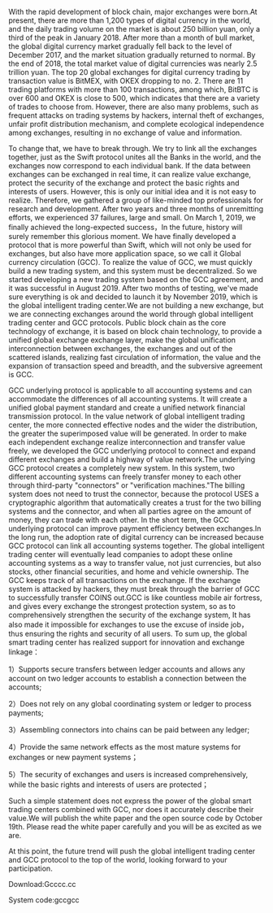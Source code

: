 With the rapid development of block chain, major exchanges were born.At present, there are more than 1,200 types of digital currency in the world, and the daily trading volume on the market is about 250 billion yuan, only a third of the peak in January 2018. After more than a month of bull market, the global digital currency market gradually fell back to the level of December 2017, and the market situation gradually returned to normal. By the end of 2018, the total market value of digital currencies was nearly 2.5 trillion yuan. The top 20 global exchanges for digital currency trading by transaction value is BitMEX, with OKEX dropping to no. 2. There are 11 trading platforms with more than 100 transactions, among which, BitBTC is over 600 and OKEX is close to 500, which indicates that there are a variety of trades to choose from. However, there are also many problems, such as frequent attacks on trading systems by hackers, internal theft of exchanges, unfair profit distribution mechanism, and complete ecological independence among exchanges, resulting in no exchange of value and information.

To change that, we have to break through. We try to link all the exchanges together, just as the Swift protocol unites all the Banks in the world, and the exchanges now correspond to each individual bank. If the data between exchanges can be exchanged in real time, it can realize value exchange, protect the security of the exchange and protect the basic rights and interests of users. However, this is only our initial idea and it is not easy to realize. Therefore, we gathered a group of like-minded top professionals for research and development. After two years and three months of unremitting efforts, we experienced 37 failures, large and small. On March 1, 2019, we finally achieved the long-expected success，In the future, history will surely remember this glorious moment. We have finally developed a protocol that is more powerful than Swift, which will not only be used for exchanges, but also have more application space, so we call it Global currency circulation (GCC). To realize the value of GCC, we must quickly build a new trading system, and this system must be decentralized. So we started developing a new trading system based on the GCC agreement, and it was successful in August 2019. After two months of testing, we've made sure everything is ok and decided to launch it by November 2019, which is the global intelligent trading center.We are not building a new exchange, but we are connecting exchanges around the world through global intelligent trading center and GCC protocols. Public block chain as the core technology of exchange, it is based on block chain technology, to provide a unified global exchange exchange layer, make the global unification interconnection between exchanges, the exchanges and out of the scattered islands, realizing fast circulation of information, the value and the expansion of transaction speed and breadth, and the subversive agreement is GCC.

GCC underlying protocol is applicable to all accounting systems and can accommodate the differences of all accounting systems. It will create a unified global payment standard and create a unified network financial transmission protocol. In the value network of global intelligent trading center, the more connected effective nodes and the wider the distribution, the greater the superimposed value will be generated. In order to make each independent exchange realize interconnection and transfer value freely, we developed the GCC underlying protocol to connect and expand different exchanges and build a highway of value network.The underlying GCC protocol creates a completely new system. In this system, two different accounting systems can freely transfer money to each other through third-party "connectors" or "verification machines."The billing system does not need to trust the connector, because the protocol USES a cryptographic algorithm that automatically creates a trust for the two billing systems and the connector, and when all parties agree on the amount of money, they can trade with each other. In the short term, the GCC underlying protocol can improve payment efficiency between exchanges.In the long run, the adoption rate of digital currency can be increased because GCC protocol can link all accounting systems together. The global intelligent trading center will eventually lead companies to adopt these online accounting systems as a way to transfer value, not just currencies, but also stocks, other financial securities, and home and vehicle ownership. The GCC keeps track of all transactions on the exchange. If the exchange system is attacked by hackers, they must break through the barrier of GCC to successfully transfer COINS out.GCC is like countless mobile air fortress, and gives every exchange the strongest protection system, so as to comprehensively strengthen the security of the exchange system, It has also made it impossible for exchanges to use the excuse of inside job， thus ensuring the rights and security of all users. To sum up, the global smart trading center has realized support for innovation and exchange linkage：

1）Supports secure transfers between ledger accounts and allows any account on two ledger accounts to establish a connection between the accounts;

2）Does not rely on any global coordinating system or ledger to process payments;

3）Assembling connectors into chains can be paid between any ledger;

4）Provide the same network effects as the most mature systems for exchanges or new payment systems；

5）The security of exchanges and users is increased comprehensively, while the basic rights and interests of users are protected；

Such a simple statement does not express the power of the global smart trading centers combined with GCC, nor does it accurately describe their value.We will publish the white paper and the open source code by October 19th. Please read the white paper carefully and you will be as excited as we are.

At this point, the future trend will push the global intelligent trading center and GCC protocol to the top of the world, looking forward to your participation.

Download:Gcccc.cc    

System code:gccgcc
